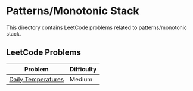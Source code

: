 # Patterns/Monotonic Stack

This directory contains LeetCode problems related to patterns/monotonic stack.

## LeetCode Problems

| Problem | Difficulty |
|---------|------------|
| [Daily Temperatures](https://leetcode.com/problems/daily-temperatures/description/) | Medium |